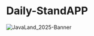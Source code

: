 # Daily-StandAPP

![JavaLand_2025-Banner](https://www.javaland.eu/fileadmin/Event/JavaLand/Banner/2025/JavaLand_2025-Banner-512x256px-I_m_a_Speaker.jpg)
